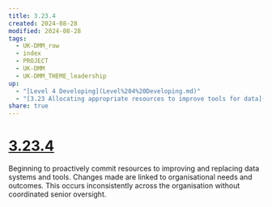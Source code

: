 ```yaml
---
title: 3.23.4
created: 2024-08-28
modified: 2024-08-28
tags:
  - UK-DMM_row
  - index
  - PROJECT
  - UK-DMM
  - UK-DMM_THEME_leadership
up:
  - "[Level 4 Developing](Level%204%20Developing.md)"
  - "[3.23 Allocating appropriate resources to improve tools for data](3.23%20Allocating%20appropriate%20resources%20to%20improve%20tools%20for%20data.md)"
share: true
---
```

# [3.23.4](3.23.4.md)

Beginning to proactively commit resources to improving and replacing data systems and tools. Changes made are linked to organisational needs and outcomes. This occurs inconsistently across the organisation without coordinated senior oversight.
